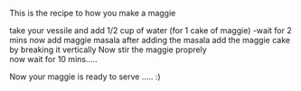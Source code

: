 This is the recipe to how you make a maggie

take your vessile and add 1/2 cup of water (for 1 cake of maggie)
-wait for 2 mins 
now add maggie masala 
after adding the masala add the maggie cake by breaking it vertically
Now stir the maggie proprely  
now wait for 10 mins.....

Now your maggie is ready to serve ..... :)